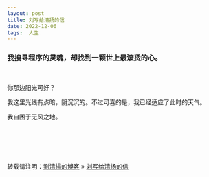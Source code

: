```yaml
---
layout: post  
title: 刘写给清扬的信
date: 2022-12-06  
tags:  人生
---
```

### 我搜寻程序的灵魂，却找到一颗世上最滚烫的心。

<br/>

你那边阳光可好？  

我这里光线有点暗，阴沉沉的。不过可喜的是，我已经适应了此时的天气。

我自困于无风之地。
<br/>

<br/>
<br/>
<br/>
<br/>

转载请注明：[劉清揚的博客](http://yuqianglianshou.com) » [ 刘写给清扬的信 ](http://yuqianglianshou.com/2022/12/刘写给清扬的信/)  

<br/>
